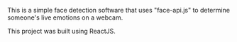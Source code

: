 This is a simple face detection software that uses "face-api.js" to determine someone's live emotions on a webcam.

This project was built using ReactJS.